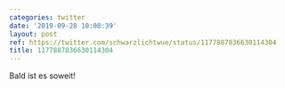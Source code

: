 ```yaml
---
categories: twitter
date: '2019-09-28 10:08:39'
layout: post
ref: https://twitter.com/schwarzlichtwue/status/1177887836630114304
title: 1177887836630114304
---
```

Bald ist es soweit!